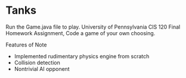 Tanks
=====
Run the Game.java file to play.
University of Pennsylvania CIS 120 Final Homework Assignment,
Code a game of your own choosing.

Features of Note
* Implemented rudimentary physics engine from scratch
* Collision detection
* Nontrivial AI opponent


